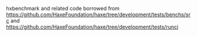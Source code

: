 hxbenchmark and related code borrowed from https://github.com/HaxeFoundation/haxe/tree/development/tests/benchs/src and https://github.com/HaxeFoundation/haxe/tree/development/tests/runci 
